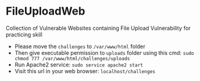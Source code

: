 # FileUploadWeb
Collection of Vulnerable Websites containing File Upload Vulnerability for practicing skill

* Please move the `challenges` to `/var/www/html` folder
* Then give executable permission to `uploads` folder using this cmd: `sudo chmod 777 /var/www/html/challenges/uploads`
* Run Apache2 service: `sudo service apache2 start`
* Visit this url in your web browser: `localhost/challenges`
